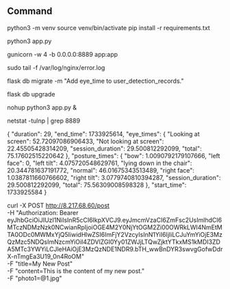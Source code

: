 ## Command

python3 -m venv 
source venv/bin/activate
pip install -r requirements.txt

python3 app.py



gunicorn -w 4 -b 0.0.0.0:8889 app:app

sudo tail -f /var/log/nginx/error.log

flask db migrate -m "Add eye_time to user_detection_records."

 
flask db upgrade


nohup python3 app.py &

netstat -tulnp | grep 8889



{
  "duration": 29,
  "end_time": 1733925614,
  "eye_times": {
    "Looking at screen": 52.72097086906433,
    "Not looking at screen": 22.45505428314209,
    "session_duration": 29.500812292099,
    "total": 75.17602515220642
  },
  "posture_times": {
    "bow": 1.0090792179107666,
    "left face": 0,
    "left tilt": 4.075720548629761,
    "lying down in the chair": 20.344781637191772,
    "normal": 46.01675343513489,
    "right face": 1.0387811660766602,
    "right tilt": 3.0779740810394287,
    "session_duration": 29.500812292099,
    "total": 75.56309008598328
  },
  "start_time": 1733925584
}


curl -X POST http://8.217.68.60/post \
     -H "Authorization: Bearer eyJhbGciOiJIUzI1NiIsInR5cCI6IkpXVCJ9.eyJmcmVzaCI6ZmFsc2UsImlhdCI6MTczNDMzNzk0NCwianRpIjoiOGE4M2Y0NjYtOGM2Zi00OWRkLWI4NmEtMTA0ODc0MWMxYjQ5IiwidHlwZSI6ImFjY2VzcyIsInN1YiI6IjIiLCJuYmYiOjE3MzQzMzc5NDQsImNzcmYiOiI4ZDVlZGI0Yy01ZWJjLTQwZjktYTkxMS1kMDI3ZDA5MTc3YWYiLCJleHAiOjE3MzQzNDE1NDR9.bTH_wwBnDYR3swvgGofwDdrX-nTmgEa3U19_0n4RoOM" \
     -F "title=My New Post" \
     -F "content=This is the content of my new post." \
     -F "photo1=@1.jpg"